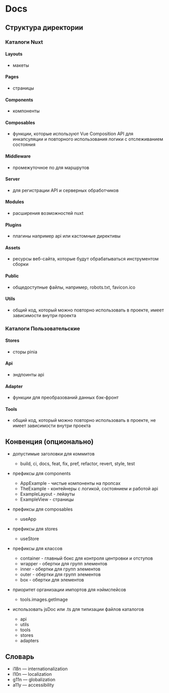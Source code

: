 # Docs

## Структура директории

### Каталоги Nuxt

#### Layouts

- макеты

#### Pages

- страницы

#### Components

- компоненты

#### Composables

- функции, которые используют Vue Composition API
  для инкапсуляции и повторного использования логики с отслеживанием состояния

#### Middleware

- промежуточное по для маршрутов

#### Server

- для регистрации API и серверных обработчиков

#### Modules

- расширения возможностей nuxt

#### Plugins

- плагины например api или кастомные директивы

#### Assets

- ресурсы веб-сайта, которые будут обрабатываться инструментом сборки

#### Public

- общедоступные файлы, например, robots.txt, favicon.ico

#### Utils

- общий код, который можно повторно использовать в проекте, имеет зависимости внутри проекта

### Каталоги Пользовательские

#### Stores

- сторы pinia

#### Api

- эндпоинты api

#### Adapter

- функции для преобразований данных бэк-фронт

#### Tools

- общий код, который можно повторно использовать в проекте, не имеет зависимости внутри проекта

## Конвенция (опционально)

- допустимые заголовки для коммитов

  - build, ci, docs, feat, fix, pref, refactor, revert, style, test

- префиксы для components

  - AppExample - чистые компоненты на пропсах
  - TheExample - контейнеры с логикой, состоянием и работой api
  - ExampleLayout - лейауты
  - ExampleView - страницы

- префиксы для composables

  - useApp

- префиксы для stores

  - useStore

- префиксы для классов

  - container - главный бокс для контроля центровки и отступов
  - wrapper - обертки для групп элементов
  - inner - обертки для групп элементов
  - outer - обертки для групп элементов
  - box - обертки для элементов

- приоритет организации импортов для нэймспейсов

  - tools.images.getImage

- использовать jsDoc или .ts для типизации файлов каталогов

  - api
  - utils
  - tools
  - stores
  - adapters

## Словарь

- i18n — internationalization
- l10n — localization
- g11n — globalization
- a11y — accessibility
